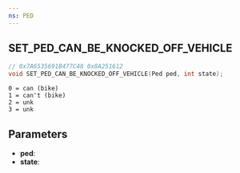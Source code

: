 ```yaml
---
ns: PED
---
```

## SET_PED_CAN_BE_KNOCKED_OFF_VEHICLE

```c
// 0x7A6535691B477C48 0x8A251612
void SET_PED_CAN_BE_KNOCKED_OFF_VEHICLE(Ped ped, int state);
```

```
0 = can (bike)
1 = can't (bike)
2 = unk 
3 = unk
```

## Parameters
* **ped**:
* **state**:
